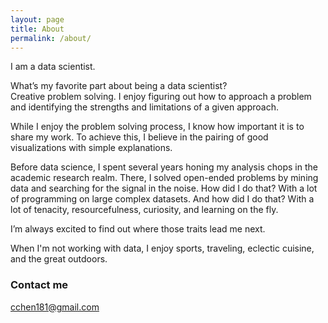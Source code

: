 ```yaml
---
layout: page
title: About
permalink: /about/
---
```


I am a data scientist.

What’s my favorite part about being a data scientist?  
Creative problem solving. I enjoy figuring out how to approach a problem and identifying the strengths and limitations of a given approach.

While I enjoy the problem solving process, I know how important it is to share my work. To achieve this, I believe in the pairing of good visualizations with simple explanations. 

Before data science, I spent several years honing my analysis chops in the academic research realm. There, I solved open-ended problems by mining data and searching for the signal in the noise. How did I do that? With a lot of programming on large complex datasets. And how did I do that? With a lot of tenacity, resourcefulness, curiosity, and learning on the fly. 

I’m always excited to find out where those traits lead me next.    

When I'm not working with data, I enjoy sports, traveling, eclectic cuisine, and the great outdoors.

### Contact me

[cchen181@gmail.com](mailto:cchen181@gmail.com)
